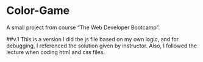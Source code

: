 # Color-Game
A small project from course “The Web Developer Bootcamp”.

##v.1
This is a version I did the js file based on my own logic, and for debugging, I referenced the solution given by instructor.
Also, I followed the lecture when coding html and css files.
